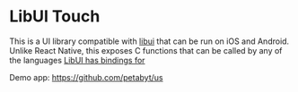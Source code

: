 # LibUI Touch
This is a UI library compatible with [libui](https://github.com/libui-ng/libui-ng) that can be run on iOS and Android.  
Unlike React Native, this exposes C functions that can be called by any of the languages [LibUI has bindings for](https://github.com/libui-ng/libui-ng#user-content-language-bindings)  

Demo app: https://github.com/petabyt/us
